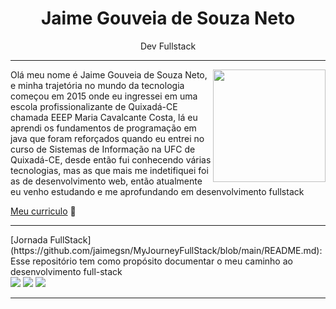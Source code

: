 <h1 align="center"> Jaime Gouveia de Souza Neto </h1>

<div align="center">
Dev Fullstack
</div>

---

<div align="right">
     <a href="https://github.com/jaimegsn">
      <img height="180em" src="https://github-readme-stats.vercel.app/api/top-langs/?username=jaimegsn&layout=compact&langs_count=7&theme=dracula" align="right"/>
    </a>
</div>

Olá meu nome é Jaime Gouveia de Souza Neto, e minha trajetória no mundo da tecnologia começou em 2015 
onde eu ingressei em uma escola profissionalizante de Quixadá-CE chamada EEEP Maria Cavalcante Costa, 
lá eu aprendi os fundamentos de programação em java que foram reforçados quando eu entrei no curso de 
Sistemas de Informação na UFC de Quixadá-CE, desde então fui conhecendo várias tecnologias, mas as que mais me 
indetifiquei foi as de desenvolvimento web, então atualmente eu venho estudando e me aprofundando em desenvolvimento fullstack

[Meu curriculo](https://www.canva.com/design/DAFHoS6Yfkk/b_Df4_qIvxSDDIbCwLXb9g/view?utm_content=DAFHoS6Yfkk&utm_campaign=designshare&utm_medium=link&utm_source=homepage_design_menu) 📄

<hr>
[Jornada FullStack](https://github.com/jaimegsn/MyJourneyFullStack/blob/main/README.md): Esse repositório tem como propósito documentar o meu caminho ao desenvolvimento full-stack

<div> 
  <a href="https://instagram.com/jaimegsn" target="_blank"><img src="https://img.shields.io/badge/-Instagram-%23E4405F?style=for-the-badge&logo=instagram&logoColor=white" target="_blank"></a>
 <!-- <a href="https://discord.gg/..." target="_blank"><img src="https://img.shields.io/badge/Discord-7289DA?style=for-the-badge&logo=discord&logoColor=white" target="_blank"></a>  -->
  <a href = "mailto:jaimegsn@alu.ufc.br"><img src="https://img.shields.io/badge/-Gmail-%23333?style=for-the-badge&logo=gmail&logoColor=white" target="_blank"></a>
  <a href="https://www.linkedin.com/in/jaime-neto-bb7872211/" target="_blank"><img src="https://img.shields.io/badge/-LinkedIn-%230077B5?style=for-the-badge&logo=linkedin&logoColor=white" target="_blank"></a> 
 
<!--  ![Snake animation](https://github.com/jaimegsn/jaimegsn/blob/output/github-contribution-grid-snake.svg) -->
 
</div>

----
